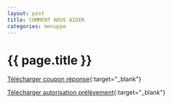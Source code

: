 ```yaml
---
layout: post
title: COMMENT NOUS AIDER
categories: menuppe
---
```


{{ page.title }}
================

[Télécharger coupon réponse](/downloads/coupon_reponse_don.pdf){:target="_blank"}

[Télécharger autorisation prélèvement](/downloads/coupon_prelevement_don.pdf){:target="_blank"}
